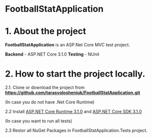 # FootballStatApplication
# 1. About the project
**FootballStatApplication** is an ASP.Net Core MVC test project.

**Backend** - ASP.NET Core 3.1.0
**Testing** - NUnit

# 2. How to start the project locally.

2.1. Clone or download the project from **https://github.com/tarasvolosheniuk/FootballStatApplication.git**

(In case you do not have .Net Core Runtime)

2.2 Install [ASP.NET Core Runtime 3.1.0](https://dotnet.microsoft.com/download/dotnet-core/3.1) and [ASP.NET Core SDK 3.1.0](https://dotnet.microsoft.com/download/dotnet-core/3.1)

(In case you want to run all tests)

2.3 Restor all NuGet Packages in FootballStatApplication.Tests project. 
